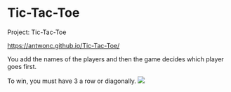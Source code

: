 # Tic-Tac-Toe
Project: Tic-Tac-Toe

https://antwonc.github.io/Tic-Tac-Toe/

You add the names of the players and then the game decides which player goes first. 

To win, you must have 3 a row or diagonally. 
![](https://imgur.com/oMr2dqu.png)